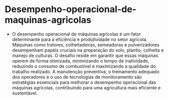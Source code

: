 # Desempenho-operacional-de-maquinas-agricolas
- O desempenho operacional de máquinas agrícolas é um fator determinante para a eficiência e produtividade no setor agrícola. Máquinas como tratores, colheitadeiras, semeadoras e pulverizadores desempenham papéis cruciais na preparação do solo, plantio, colheita e manejo de culturas. O desafio reside em garantir que essas máquinas operem de forma otimizada, minimizando o tempo de inatividade, reduzindo o consumo de combustível e maximizando a qualidade do trabalho realizado. A manutenção preventiva, o treinamento adequado dos operadores e o uso de tecnologias de monitoramento são estratégias essenciais para melhorar o desempenho operacional das máquinas agrícolas, contribuindo para uma agricultura mais eficiente e sustentável.
